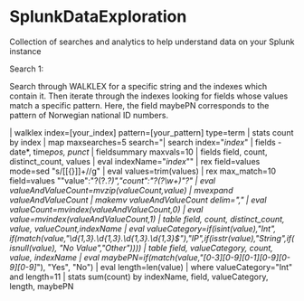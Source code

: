 # SplunkDataExploration
Collection of searches and analytics to help understand data on your Splunk instance


Search 1:

Search through WALKLEX for a specific string and the indexes which contain it. Then iterate through the indexes looking for fields whose values match a specific pattern. Here, the field maybePN corresponds to the pattern of Norwegian national ID numbers.


| walklex index=[your_index] pattern=[your_pattern] type=term 
| stats count by index 
| map maxsearches=5 search="| search index=\"$index$\"
| fields - date*, time*pos, punct* 
| fieldsummary maxvals=10 
| fields field, count, distinct_count, values 
| eval indexName=\"$index$\""
| rex field=values mode=sed "s/[\[\{\}\]]+//g"
| eval values=trim(values)
| rex max_match=10 field=values "\"value\":\"?(?<value>.*?)\",\"count\":\"?(?<valueCount>\w+)\"?"
| eval valueAndValueCount=mvzip(valueCount,value)
| mvexpand valueAndValueCount
| makemv valueAndValueCount delim=","
| eval valueCount=mvindex(valueAndValueCount,0)
| eval value=mvindex(valueAndValueCount,1)
| table field, count, distinct_count, value, valueCount,indexName
| eval valueCategory=if(isint(value),"Int", if(match(value,"\d{1,3}\.\d{1,3}\.\d{1,3}\.\d{1,3}$"),"IP",if(isstr(value),"String",if(isnull(value), "No Value","Other"))))
| table field, valueCategory, count, value, indexName
| eval maybePN=if(match(value,"[0-3][0-9][0-1][0-9][0-9][0-9]*"), "Yes", "No")
| eval length=len(value)
| where valueCategory="Int" and length=11
| stats sum(count) by indexName, field, valueCategory, length, maybePN


